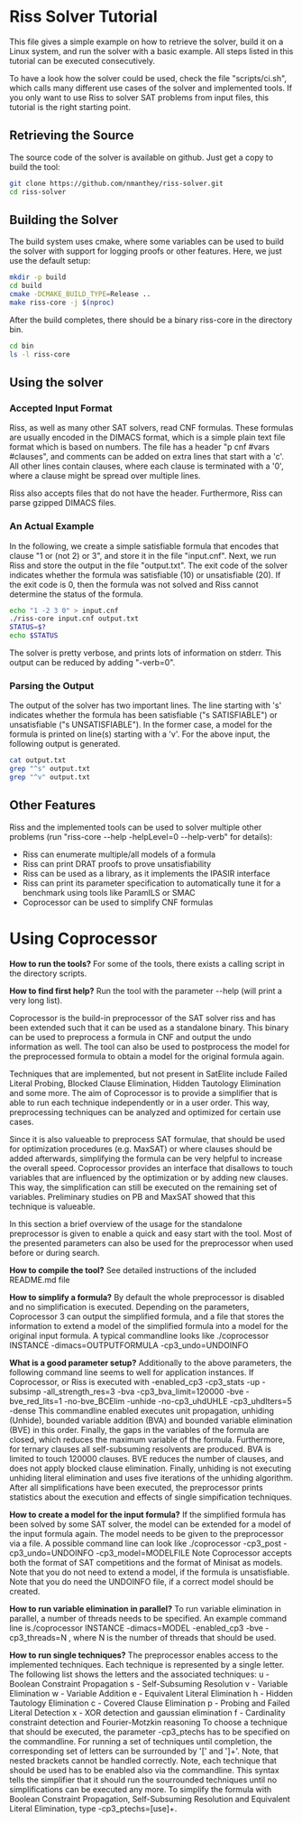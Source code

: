 # Riss Solver Tutorial

This file gives a simple example on how to retrieve the solver, build it on a
Linux system, and run the solver with a basic example. All steps listed in this
tutorial can be executed consecutively.

To have a look how the solver could be used, check the file "scripts/ci.sh",
which calls many different use cases of the solver and implemented tools. If
you only want to use Riss to solver SAT problems from input files, this
tutorial is the right starting point.

## Retrieving the Source

The source code of the solver is available on github. Just get a copy to build
the tool:

```bash
git clone https://github.com/nmanthey/riss-solver.git
cd riss-solver
```

## Building the Solver

The build system uses cmake, where some variables can be used to build the
solver with support for logging proofs or other features. Here, we just use
the default setup:

```bash
mkdir -p build
cd build
cmake -DCMAKE_BUILD_TYPE=Release ..
make riss-core -j $(nproc)
```

After the build completes, there should be a binary riss-core in the directory
bin.

```bash
cd bin
ls -l riss-core
```

## Using the solver

### Accepted Input Format

Riss, as well as many other SAT solvers, read CNF formulas. These formulas are
usually encoded in the DIMACS format, which is a simple plain text file format
which is based on numbers. The file has a header "p cnf #vars #clauses", and
comments can be added on extra lines that start with a 'c'. All other lines
contain clauses, where each clause is terminated with a '0', where a clause
might be spread over multiple lines.

Riss also accepts files that do not have the header. Furthermore, Riss can
parse gzipped DIMACS files.

### An Actual Example

In the following, we create a simple satisfiable formula that encodes that
clause "1 or (not 2) or 3", and store it in the file "input.cnf". Next,
we run Riss and store the output in the file "output.txt". The exit code of
the solver indicates whether the formula was satisfiable (10) or
unsatisfiable (20). If the exit code is 0, then the formula was not solved and
Riss cannot determine the status of the formula.

```bash
echo "1 -2 3 0" > input.cnf
./riss-core input.cnf output.txt
STATUS=$?
echo $STATUS
```

The solver is pretty verbose, and prints lots of information on stderr. This
output can be reduced by adding "-verb=0".

### Parsing the Output

The output of the solver has two important lines. The line starting with 's'
indicates whether the formula has been satisfiable ("s SATISFIABLE") or
unsatisfiable ("s UNSATISFIABLE"). In the former case, a model for the formula
is printed on line(s) starting with a 'v'. For the above input, the following
output is generated.

```bash
cat output.txt
grep "^s" output.txt
grep "^v" output.txt
```

## Other Features

Riss and the implemented tools can be used to solver multiple other problems
(run "riss-core --help -helpLevel=0 --help-verb" for details):

 * Riss can enumerate multiple/all models of a formula
 * Riss can print DRAT proofs to prove unsatisfiability
 * Riss can be used as a library, as it implements the IPASIR interface
 * Riss can print its parameter specification to automatically tune it for a
   benchmark using tools like ParamILS or SMAC
 * Coprocessor can be used to simplify CNF formulas

# Using Coprocessor

**How to run the tools?** For some of the tools, there exists a calling script in the directory scripts.

**How to find first help?** Run the tool with the parameter --help (will print a very long list).

Coprocessor is the build-in preprocessor of the SAT solver riss and has been extended such that it can be used as a standalone binary. This binary can be used to preprocess a formula in CNF and output the undo information as well. The tool can also be used to postprocess the model for the preprocessed formula to obtain a model for the original formula again.

Techniques that are implemented, but not present in SatElite include Failed Literal Probing, Blocked Clause Elimination, Hidden Tautology Elimination and some more. The aim of Coprocessor is to provide a simplifier that is able to run each technique independently or in a user order. This way, preprocessing techniques can be analyzed and optimized for certain use cases.

Since it is also valueable to preprocess SAT formulae, that should be used for optimization procedures (e.g. MaxSAT) or where clauses should be added afterwards, simplifying the formula can be very helpful to increase the overall speed. Coprocessor provides an interface that disallows to touch variables that are influenced by the optimization or by adding new clauses. This way, the simplification can still be executed on the remaining set of variables. Preliminary studies on PB and MaxSAT showed that this technique is valueable.

In this section a brief overview of the usage for the standalone preprocessor is given to enable a quick and easy start with the tool. Most of the presented parameters can also be used for the preprocessor when used before or during search.

**How to compile the tool?** See detailed instructions of the included README.md file

**How to simplify a formula?** By default the whole preprocessor is disabled and no simplification is executed. Depending on the parameters, Coprocessor 3 can output the simplified formula, and a file that stores the information to extend a model of the simplified formula into a model for the original input formula. A typical commandline looks like ./coprocessor INSTANCE -dimacs=OUTPUTFORMULA -cp3_undo=UNDOINFO

**What is a good parameter setup?** Additionally to the above parameters, the following command line seems to well for application instances. If Coprocessor, or Riss is executed with
-enabled_cp3 -cp3_stats -up -subsimp -all_strength_res=3 -bva -cp3_bva_limit=120000 -bve -bve_red_lits=1 -no-bve_BCElim -unhide -no-cp3_uhdUHLE -cp3_uhdIters=5 -dense
This commandline enabled executes unit propagation, unhiding (Unhide), bounded variable addition (BVA) and bounded variable elimination (BVE) in this order. Finally, the gaps in the variables of the formula are closed, which reduces the maximum variable of the formula. Furthermore, for ternary clauses all self-subsuming resolvents are produced. BVA is limited to touch 120000 clauses. BVE reduces the number of clauses, and does not apply blocked clause elimination. Finally, unhiding is not executing unhiding literal elimination and uses five iterations of the unhiding algorithm. After all simplifications have been executed, the preprocessor prints statistics about the execution and effects of single simpification techniques.

**How to create a model for the input formula?** If the simplified formula has been solved by some SAT solver, the model can be extended for a model of the input formula again. The model needs to be given to the preprocessor via a file. A possible command line can look like ./coprocessor -cp3_post -cp3_undo=UNDOINFO -cp3_model=MODELFILE
Note Coprocessor accepts both the format of SAT competitions and the format of Minisat as models.
Note that you do not need to extend a model, if the formula is unsatisfiable.
Note that you do need the UNDOINFO file, if a correct model should be created.

**How to run variable elimination in parallel?** To run variable elimination in parallel, a number of threads needs to be specified. An example command line is./coprocessor INSTANCE -dimacs=MODEL -enabled_cp3 -bve -cp3_threads=N , where N is the number of threads that should be used.

**How to run single techniques?** The preprocessor enables access to the implemented techniques. Each technique is represented by a single letter. The following list shows the letters and the associated techniques:
u - Boolean Constraint Propagation
s - Self-Subsuming Resolution
v - Variable Elimination
w - Variable Addition
e - Equivalent Literal Elimination
h - Hidden Tautology Elimination
c - Covered Clause Elimination
p - Probing and Failed Literal Detection
x - XOR detection and gaussian elimination
f - Cardinality constraint detection and Fourier-Motzkin reasoning
To choose a technique that should be executed, the parameter -cp3_ptechs has to be specified on the commandline. For running a set of techniques until completion, the corresponding set of letters can be surrounded by '[' and ']+'.
Note, that nested brackets cannot be handled correctly.
Note, each technique that should be used has to be enabled also via the commandline.
This syntax tells the simplifier that it should run the sourrounded techniques until no simplifications can be executed any more. To simplify the formula with Boolean Constraint Propagation, Self-Subsuming Resolution and Equivalent Literal Elimination, type -cp3_ptechs=[use]+.


